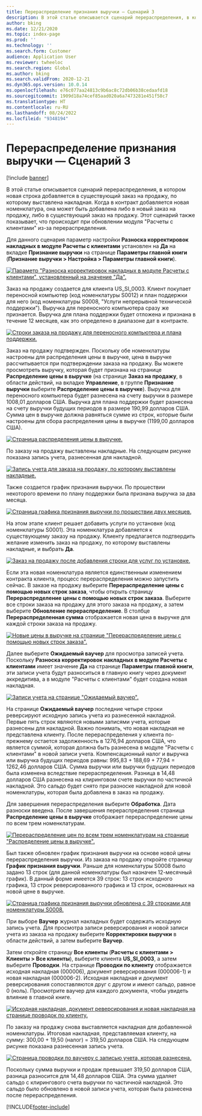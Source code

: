 ```yaml
---
title: Перераспределение признания выручки — Сценарий 3
description: В этой статье описывается сценарий перераспределения, в котором новая строка добавляется в существующий заказ на продажу, по которому выставлена накладная. Когда в контракт добавляется новая номенклатура, она может быть добавлена либо в новый заказ на продажу, либо в существующий заказ на продажу.
author: bking
ms.date: 12/21/2020
ms.topic: index-page
ms.prod: ''
ms.technology: ''
ms.search.form: Customer
audience: Application User
ms.reviewer: twheeloc
ms.search.region: Global
ms.author: bking
ms.search.validFrom: 2020-12-21
ms.dyn365.ops.version: 10.0.14
ms.openlocfilehash: e76c077aa24813c9b6ac8c72db06b38cedaafd18
ms.sourcegitcommit: 1909d18a74cef85aad020a6a7473281e451f58c7
ms.translationtype: HT
ms.contentlocale: ru-RU
ms.lasthandoff: 08/24/2022
ms.locfileid: "9348194"
---
```

# <a name="revenue-recognition-reallocation--scenario-3"></a>Перераспределение признания выручки — Сценарий 3

[!include [banner](../includes/banner.md)]

В этой статье описывается сценарий перераспределения, в котором новая строка добавляется в существующий заказ на продажу, по которому выставлена накладная. Когда в контракт добавляется новая номенклатура, она может быть добавлена либо в новый заказ на продажу, либо в существующий заказ на продажу. Этот сценарий также показывает, что происходит при обновлении модуля "Расчеты с клиентами" из-за перераспределения.

Для данного сценария параметр настройки **Разноска корректировок накладных в модуле Расчеты с клиентами** установлен на **Да** на вкладке **Признание выручки** на странице **Параметры главной книги** (**Признание выручки \> Настройка \> Параметры главной книги**).

[![Параметр "Разноска корректировок накладных в модуле Расчеты с клиентами", установленный на значение "Да".](./media/25_rev-rec-scenarios.png)](./media/25_rev-rec-scenarios.png)

Заказ на продажу создается для клиента US\_SI\_0003. Клиент покупает переносной компьютер (код номенклатуры S0012) и план поддержки для него (код номенклатуры S0008, "Услуги непрерывной технической поддержки"). Выручка для переносного компьютера сразу же признается. Выручка для плана поддержки будет отложена и признана в течение 12 месяцев, как это определено в диапазоне дат в контракте.

[![Строки заказа на продажу для переносного компьютера и плана поддержки.](./media/26_rev-rec-scenarios.png)](./media/26_rev-rec-scenarios.png)

Заказ на продажу подтвержден. Поскольку обе номенклатуры настроены для распределения цены в выручке, цена в выручке рассчитывается при подтверждении заказа на продажу. Вы можете просмотреть выручку, которая будет признана на странице **Распределение цены в выручке** (на странице **Заказ на продажу**, в области действий, на вкладке **Управление**, в группе **Признание выручки** выберите **Распределение цены в выручке**). Выручка для переносного компьютера будет разнесена на счету выручки в размере 1008,01 долларов США. Выручка для плана поддержки будет разнесена на счету выручки будущих периодов в размере 190,99 долларов США. Сумма цен в выручке должна равняться сумме из строк, которые были настроены для сбора распределения цены в выручке (1199,00 долларов США).

[![Страница распределения цены в выручке.](./media/27_rev-rec-scenarios.png)](./media/27_rev-rec-scenarios.png)

По заказу на продажу выставлены накладные. На следующем рисунке показана запись учета, разнесенная для накладной.

[![Запись учета для заказа на продажу, по которому выставлены накладные.](./media/28_rev-rec-scenarios.png)](./media/28_rev-rec-scenarios.png)

Также создается график признания выручки. По прошествии некоторого времени по плану поддержки была признана выручка за два месяца.

[![Страница графика признания выручки по прошествии двух месяцев.](./media/29_rev-rec-scenarios.png)](./media/29_rev-rec-scenarios.png)

На этом этапе клиент решает добавить услуги по установке (код номенклатуры S0001). Эта номенклатура добавляется к существующему заказу на продажу. Клиенту предлагается подтвердить желание изменить заказ на продажу, по которому выставлены накладные, и выбрать **Да**.

[![Заказ на продажу после добавления строки для услуг по установке.](./media/30_rev-rec-scenarios.png)](./media/30_rev-rec-scenarios.png)

Если эта новая номенклатура является единственным изменением контракта клиента, процесс перераспределения можно запустить сейчас. В заказе на продажу выберите **Перераспределение цены с помощью новых строк заказа**, чтобы открыть страницу **Перераспределение цены с помощью новых строк заказа**. Выберите все строки заказа на продажу для этого заказа на продажу, а затем выберите **Обновление перераспределение**. В столбце **Перераспределенная сумма** отображается новая цена в выручке для каждой строки заказа на продажу.

[![Новые цены в выручке на странице "Перераспределение цены с помощью новых строк заказа".](./media/31_rev-rec-scenarios.png)](./media/31_rev-rec-scenarios.png)

Далее выберите **Ожидаемый ваучер** для просмотра записей учета. Поскольку **Разноска корректировок накладных в модуле Расчеты с клиентами** имеет значение **Да** на странице **Параметры главной книги**, эти записи учета будут разноситься в главную книгу через документ аккредитива, а в модуле "Расчеты с клиентами" будет создана новая накладная.

[![Записи учета на странице "Ожидаемый ваучер".](./media/32_rev-rec-scenarios.png)](./media/32_rev-rec-scenarios.png)

На странице **Ожидаемый ваучер** последние четыре строки реверсируют исходную запись учета из разнесенной накладной. Первые пять строк являются новыми записями учета, которые разнесены для накладной. Важно понимать, что новая накладная не представлена клиенту. После перераспределения у клиента по-прежнему остается задолженность в 1276,94 долларов США, что является суммой, которая должна быть разнесена в модуле "Расчеты с клиентами" в новой записи учета. Компенсационный налог и выручка или выручка будущих периодов равны: 995,83 + 188,69 + 77,94 = 1262,46 долларов США. Сумма выручки или выручки будущих периодов была изменена вследствие перераспределения. Разница в 14,48 долларов США разнесена на клиринговом счете выручки по частичной накладной. Это сальдо будет снято при разноске накладной для новой номенклатуры, которая была добавлена в заказ на продажу.

Для завершения перераспределения выберите **Обработка**. Дата разноски введена. После завершения перераспределения страница **Распределение цены в выручке** отображает перераспределение цены по всем трем номенклатурам.

[![Перераспределение цен по всем трем номенклатурам на странице "Распределение цены в выручке".](./media/33_rev-rec-scenarios.png)](./media/33_rev-rec-scenarios.png)

Был также обновлен график признания выручки на основе новой цены перераспределения выручки. Из заказа на продажу откройте страницу **График признания выручки**. Раньше для номенклатуры S0008 было задано 13 строк (для данной номенклатуры был назначен 12-месячный график). В данный форме имеется 39 строк: 13 строк исходного графика, 13 строк реверсированного графика и 13 строк, основанных на новой цене в выручке.

[![Страница графика признания выручки обновлена с 39 строками для номенклатуры S0008.](./media/34_rev-rec-scenarios.png)](./media/34_rev-rec-scenarios.png)

При выборе **Ваучер** журнал накладных будет содержать исходную запись учета. Для просмотра записи реверсирования и новой записи учета из заказа на продажу выберите **Корректировки выручки** в области действий, а затем выберите **Ваучер**.

Затем откройте страницу **Все клиенты** (**Расчеты с клиентами \> Клиенты \> Все клиенты**), выберите клиента **US\_SI\_0003**, а затем выберите **Проводки**. На странице **Проводки по клиенту** отображается исходная накладная (000006), документ реверсирования (000006-1) и новая накладная (000006-2). Исходная накладная и документ реверсирования сопоставляются друг с другом и имеют сальдо, равное 0 (ноль). Просмотрите ваучер для каждого документа, чтобы увидеть влияние в главной книге.

[![Исходная накладная, документ реверсирования и новая накладная на странице проводок по клиенту.](./media/35_rev-rec-scenarios.png)](./media/35_rev-rec-scenarios.png)

По заказу на продажу снова выставляется накладная для добавленной номенклатуры. Итоговая накладная, представляемая клиенту, на сумму: 300,00 + 19,50 (налог) = 319,50 долларов США. На следующем рисунке показана разнесенная запись учета.

[![Страница проводки по ваучеру с записью учета, которая разнесена.](./media/36_rev-rec-scenarios.png)](./media/36_rev-rec-scenarios.png)

Поскольку сумма выручки и продаж превышает 319,50 долларов США, разница разносится для 14,48 долларов США. Эта сумма удаляет сальдо с клирингового счета выручки по частичной накладной. Это сальдо было обновлено в новой записи учета, которая была разнесена после перераспределения.


[!INCLUDE[footer-include](../../includes/footer-banner.md)]

